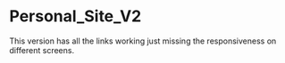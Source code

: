 # Personal_Site_V2
This version has all the links working just missing the responsiveness on different screens. 
